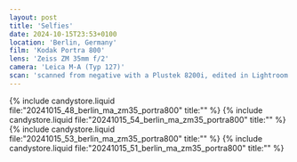 ```yaml
---
layout: post
title: 'Selfies'
date: 2024-10-15T23:53+0100
location: 'Berlin, Germany'
film: 'Kodak Portra 800'
lens: 'Zeiss ZM 35mm f/2'
camera: 'Leica M-A (Typ 127)'
scan: 'scanned from negative with a Plustek 8200i, edited in Lightroom'
---
```


{% include candystore.liquid file:"20241015_48_berlin_ma_zm35_portra800" title:"" %}
{% include candystore.liquid file:"20241015_54_berlin_ma_zm35_portra800" title:"" %}
{% include candystore.liquid file:"20241015_53_berlin_ma_zm35_portra800" title:"" %}
{% include candystore.liquid file:"20241015_51_berlin_ma_zm35_portra800" title:"" %}
